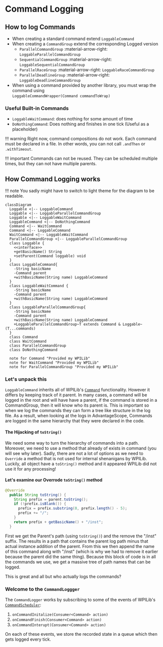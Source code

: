# Command Logging

## How to log Commands

- When creating a standard command extend `LoggableCommand`
- When creating a `CommandGroup` extend the corresponding Logged version
    - `ParallelCommandGroup` :material-arrow-right: `LoggableParallelCommandGroup`
    - `SequentialCommandGroup` :material-arrow-right: `LoggableSequentialCommandGroup`
    - `ParallelRaceGroup` :material-arrow-right: `LoggableRaceCommandGroup`
    - `ParallelDeadlineGroup` :material-arrow-right: `LoggableDeadlineCommandGroup`
- When using a command provided by another library, you must wrap the command using <br> `LoggableCommandWrapper(Command commandToWrap)`

### Useful Built-in Commands

- `LoggableWaitCommand`: does nothing for some amount of time
- `DoNothingCommand`: Does nothing and finishes in one tick (Useful as a placeholder)

!!! warning
    Right now, command compositions do not work. Each command must be declared in a file. In other words, you can not call `.andThen` or `.withTimeout`.

!!! important
    Commands can not be reused. They can be scheduled multiple times, but they can not have multiple parents.

## How Command Logging works

!!! note
    You sadly might have to switch to light theme for the diagram to be readable.

``` mermaid
classDiagram
  Loggable <|-- LoggableCommand
  Loggable <|-- LoggableParallelCommandGroup
  Loggable <|-- LoggableWaitCommand
  LoggableCommand <|-- DoNothingCommand
  Command <|-- WaitCommand
  Command <|-- LoggableCommand
  WaitCommand <|-- LoggableWaitCommand
  ParallelCommandGroup <|-- LoggableParallelCommandGroup
  class Loggable {
    <<interface>>
    +getBasicName() String
    +setParent(Command loggable) void
  }
  class LoggableCommand{
    -String basicName
    -Command parent
    +withBasicName(String name) LoggableCommand
  }
  class LoggableWaitCommand {
    -String basicName
    -Command parent
    +withBasicName(String name) LoggableCommand
  }
  class LoggableParallelCommandGroup{
    -String basicName
    -Command parent
    +withBasicName(String name) LoggableCommand
    +LoggableParallelCommandGroup~T extends Command & Loggable~(T...commands)
  }
  class Command
  class WaitCommand
  class ParallelCommandGroup
  class DoNothingCommand
  
  note for Command "Provided my WPILib" 
  note for WaitCommand "Provided my WPILib" 
  note for ParallelCommandGroup "Provided my WPILib" 
```

### Let's unpack this

`LoggableCommand` inherits all of WPILib's [`Command`](https://docs.wpilib.org/en/stable/docs/software/commandbased/commands.html) functionality. However it differs by keeping track of it parent.
In many cases, a command will be logged in the root and will have have a parent, if the command is stored in a CommandGroup, then it will know who its parent is. This is important so when we log the commands they can form a tree like structure in the log file. As a result, when looking at the logs in AdvantageScope, Commands are logged in the same hierarchy that they were declared in the code.

#### The Hijacking of `toString()`

We need some way to turn the hierarchy of commands into a path. Moreover, we need to use a method that already of exists in command (you will see why later). Sadly, there are not a lot of options as we need to `Override` a method that is not used for internal shenanigans by WPILib. Luckily, all object have a `toString()` method and it appeared WPILib did not use it for any processing!

#### Let's examine our Overrode `toString()` method

```java
@Override
  public String toString() {
    String prefix = parent.toString();
    if (!prefix.isBlank()) {
      prefix = prefix.substring(0, prefix.length() - 5);
      prefix += "/";
    }
    return prefix + getBasicName() + "/inst";
  }
```

First we get the Parent's path (using `toString()`) and the remove the "/inst" suffix. The results in a path that contains the parent log path minus that actual instance addition of the parent. From this we then append the name of this command along with "/inst" (which is why we had to remove it earlier because the parent did the same thing).
Because this block of code is in all the commands we use, we get a massive tree of path names that can be logged.

This is great and all but who actually logs the commands?

### Welcome to the `CommandLoggger`

The `CommandLogger` works by subscribing to some of the events of WPILib's [`CommandScheduler`](https://docs.wpilib.org/en/stable/docs/software/commandbased/command-scheduler.html):

1. `onCommandInitalize(Consumer<Command> action)`
2. `onCommandFinish(Consumer<Command> action)`
3. `onCommandInterupt(Consumer<Command> action)`

On each of these events, we store the recorded state in a queue which then gets logged every tick.
